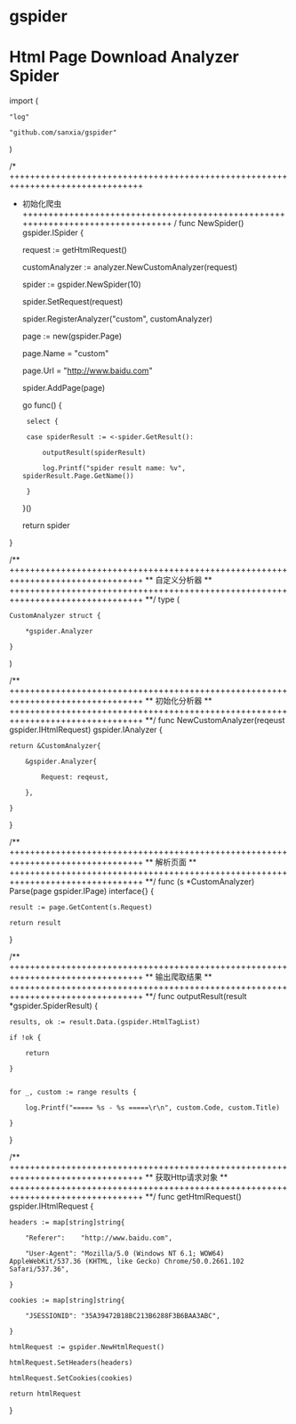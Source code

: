 # gspider
Html Page Download Analyzer Spider
==========================

import (

    "log"

    "github.com/sanxia/gspider"

)

/* ++++++++++++++++++++++++++++++++++++++++++++++++++++++++++++++++++++++++++++++++
 * 初始化爬虫
  ++++++++++++++++++++++++++++++++++++++++++++++++++++++++++++++++++++++++++++++++ /
func NewSpider() gspider.ISpider {

    request := getHtmlRequest()

    customAnalyzer := analyzer.NewCustomAnalyzer(request)

    spider := gspider.NewSpider(10)

    spider.SetRequest(request)

    spider.RegisterAnalyzer("custom", customAnalyzer)

    page := new(gspider.Page)

    page.Name = "custom"

    page.Url = "http://www.baidu.com"

    spider.AddPage(page)

    go func() {

        select {

        case spiderResult := <-spider.GetResult():

            outputResult(spiderResult)

            log.Printf("spider result name: %v", spiderResult.Page.GetName())

        }

    }()

    return spider

}

/** ++++++++++++++++++++++++++++++++++++++++++++++++++++++++++++++++++++++++++++++++
 ** 自定义分析器
 ** ++++++++++++++++++++++++++++++++++++++++++++++++++++++++++++++++++++++++++++++++ **/
type (

    CustomAnalyzer struct {

        *gspider.Analyzer

    }

)

/** ++++++++++++++++++++++++++++++++++++++++++++++++++++++++++++++++++++++++++++++++
 ** 初始化分析器
 ** ++++++++++++++++++++++++++++++++++++++++++++++++++++++++++++++++++++++++++++++++ **/
func NewCustomAnalyzer(reqeust gspider.IHtmlRequest) gspider.IAnalyzer {

    return &CustomAnalyzer{

        &gspider.Analyzer{

            Request: reqeust,

        },

    }

}

/** ++++++++++++++++++++++++++++++++++++++++++++++++++++++++++++++++++++++++++++++++
 ** 解析页面
 ** ++++++++++++++++++++++++++++++++++++++++++++++++++++++++++++++++++++++++++++++++ **/
func (s *CustomAnalyzer) Parse(page gspider.IPage) interface{} {

    result := page.GetContent(s.Request)

    return result

}

/** ++++++++++++++++++++++++++++++++++++++++++++++++++++++++++++++++++++++++++++++++
 ** 输出爬取结果
 ** ++++++++++++++++++++++++++++++++++++++++++++++++++++++++++++++++++++++++++++++++ **/
func outputResult(result *gspider.SpiderResult) {

    results, ok := result.Data.(gspider.HtmlTagList)

    if !ok {

        return

    }


    for _, custom := range results {

        log.Printf("===== %s - %s =====\r\n", custom.Code, custom.Title)

    }

}

/** ++++++++++++++++++++++++++++++++++++++++++++++++++++++++++++++++++++++++++++++++
 ** 获取Http请求对象
 ** ++++++++++++++++++++++++++++++++++++++++++++++++++++++++++++++++++++++++++++++++ **/
func getHtmlRequest() gspider.IHtmlRequest {

    headers := map[string]string{

        "Referer":    "http://www.baidu.com",

        "User-Agent": "Mozilla/5.0 (Windows NT 6.1; WOW64) AppleWebKit/537.36 (KHTML, like Gecko) Chrome/50.0.2661.102 Safari/537.36",

    }

    cookies := map[string]string{

        "JSESSIONID": "35A39472B18BC213B6288F3B6BAA3ABC",

    }

    htmlRequest := gspider.NewHtmlRequest()

    htmlRequest.SetHeaders(headers)

    htmlRequest.SetCookies(cookies)

    return htmlRequest

}